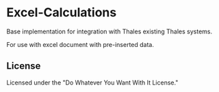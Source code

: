 # Excel-Calculations
Base implementation for integration with Thales existing Thales systems.

For use with excel document with pre-inserted data.

## License
Licensed under the "Do Whatever You Want With It License."
